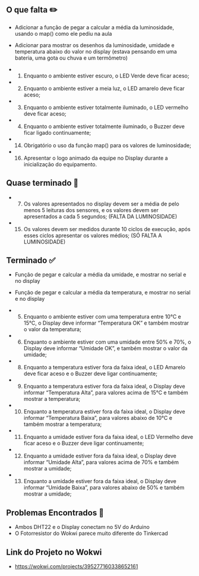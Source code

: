 ## O que falta ✏️
- Adicionar a função de pegar a calcular a média da luminosidade, usando o map() como ele pediu na aula
- Adicionar para mostrar os desenhos da luminosidade, umidade e temperatura abaixo do valor no display (estava pensando em uma bateria, uma gota ou chuva e um termômetro)
  
- 1. Enquanto o ambiente estiver escuro, o LED Verde deve ficar aceso;
- 2. Enquanto o ambiente estiver a meia luz, o LED amarelo deve ficar aceso;
- 3. Enquanto o ambiente estiver totalmente iluminado, o LED vermelho deve ficar aceso;
- 4. Enquanto o ambiente estiver totalmente iluminado, o Buzzer deve ficar ligado 
continuamente;
- 14. Obrigatório o uso da função map() para os valores de luminosidade;
- 16. Apresentar o logo animado da equipe no Display durante a inicialização do equipamento.


## Quase terminado 🤠
- 7. Os valores apresentados no display devem ser a média de pelo menos 5 leituras dos 
sensores, e os valores devem ser apresentados a cada 5 segundos; (FALTA DA LUMINOSIDADE)
- 15. Os valores devem ser medidos durante 10 ciclos de execução, após esses ciclos 
apresentar os valores médios; (SÓ FALTA A LUMINOSIDADE)



## Terminado ✅
- Função de pegar e calcular a média da umidade, e mostrar no serial e no display
- Função de pegar e calcular a média da temperatura, e mostrar no serial e no display

- 5. Enquanto o ambiente estiver com uma temperatura entre 10°C e 15°C, o Display deve 
informar “Temperatura OK” e também mostrar o valor da temperatura;
- 6. Enquanto o ambiente estiver com uma umidade entre 50% e 70%, o Display deve 
informar “Umidade OK”, e também mostrar o valor da umidade;
- 8. Enquanto a temperatura estiver fora da faixa ideal, o LED Amarelo deve ficar aceso e o 
Buzzer deve ligar continuamente;
- 9. Enquanto a temperatura estiver fora da faixa ideal, o Display deve informar “Temperatura
Alta”, para valores acima de 15°C e também mostrar a temperatura;
- 10. Enquanto a temperatura estiver fora da faixa ideal, o Display deve informar “Temperatura
Baixa”, para valores abaixo de 10°C e também mostrar a temperatura;
- 11. Enquanto a umidade estiver fora da faixa ideal, o LED Vermelho deve ficar aceso e o
Buzzer deve ligar continuamente;
- 12. Enquanto a umidade estiver fora da faixa ideal, o Display deve informar “Umidade Alta”, 
para valores acima de 70% e também mostrar a umidade;
- 13. Enquanto a umidade estiver fora da faixa ideal, o Display deve informar “Umidade Baixa”, 
para valores abaixo de 50% e também mostrar a umidade;


## Problemas Encontrados 🤔
- Ambos DHT22 e o Display conectam no 5V do Arduino
- O Fotorresistor do Wokwi parece muito diferente do Tinkercad

## Link do Projeto no Wokwi
- https://wokwi.com/projects/395277160338652161
